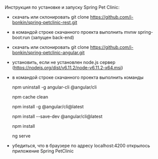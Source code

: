 Инструкция по установке и запуску Spring Pet Clinic:

- скачать или склонировать git clone https://github.com/i-bonkin/spring-petclinic-rest.git
- в командой строке скачанного проекта выполнить mvnw spring-boot:run (запущен back-end)
- скачать или склонировать git clone https://github.com/i-bonkin/spring-petclinic-angular.git
- установить, если не установлен node.js сервер (https://nodejs.org/dist/v6.11.2/node-v6.11.2-x64.msi)
- в командой строке скачанного проекта выполнить команды
    
    npm uninstall -g angular-cli @angular/cli
    
    npm cache clean

    npm install -g @angular/cli@latest
    
    npm install --save-dev @angular/cli@latest

    npm install
    
    ng serve
    
- убедиться, что в браузере по адресу localhost:4200 открылось приложение Spring PetClinic    

